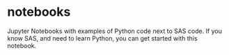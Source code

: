 # notebooks
Jupyter Notebooks with examples of Python code next to SAS code. If you know SAS, and need to learn Python, you can get started with this notebook.
